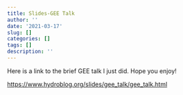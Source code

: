 ```yaml
---
title: Slides-GEE Talk
author: ''
date: '2021-03-17'
slug: []
categories: []
tags: []
description: ''
---
```


Here is a link to the brief GEE talk I just did. Hope you enjoy!

https://www.hydroblog.org/slides/gee_talk/gee_talk.html